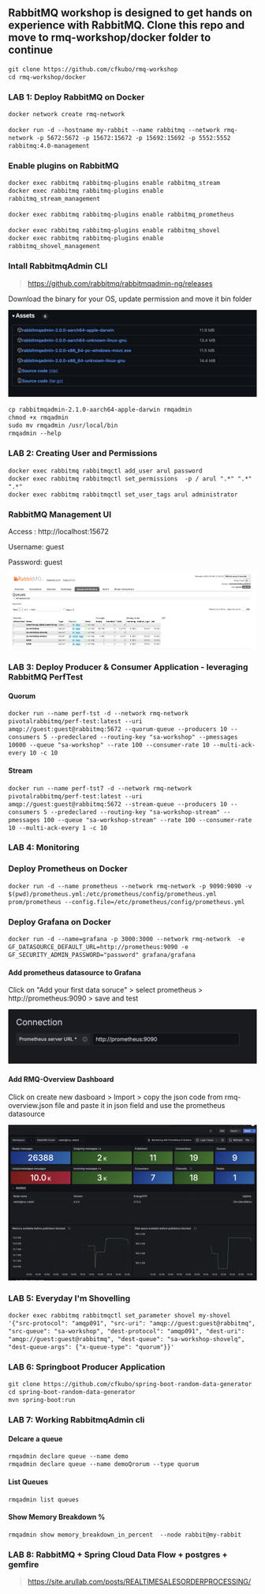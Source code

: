## RabbitMQ workshop is designed to get hands on experience with RabbitMQ. Clone this repo and move to rmq-workshop/docker folder to continue

```
git clone https://github.com/cfkubo/rmq-workshop
cd rmq-workshop/docker
```

### LAB 1: Deploy RabbitMQ on Docker
```
docker network create rmq-network

docker run -d --hostname my-rabbit --name rabbitmq --network rmq-network -p 5672:5672 -p 15672:15672 -p 15692:15692 -p 5552:5552 rabbitmq:4.0-management
```
### Enable plugins on RabbitMQ
```
docker exec rabbitmq rabbitmq-plugins enable rabbitmq_stream
docker exec rabbitmq rabbitmq-plugins enable rabbitmq_stream_management

docker exec rabbitmq rabbitmq-plugins enable rabbitmq_prometheus

docker exec rabbitmq rabbitmq-plugins enable rabbitmq_shovel
docker exec rabbitmq rabbitmq-plugins enable rabbitmq_shovel_management
```

### Intall RabbitmqAdmin CLI
> https://github.com/rabbitmq/rabbitmqadmin-ng/releases

Download the binary for your OS, update permission and move it bin folder

![RabbitMQ Screenshot](static/rmqadmin.png)
```
cp rabbitmqadmin-2.1.0-aarch64-apple-darwin rmqadmin
chmod +x rmqadmin
sudo mv rmqadmin /usr/local/bin
rmqadmin --help

```
### LAB 2: Creating User and Permissions
```
docker exec rabbitmq rabbitmqctl add_user arul password
docker exec rabbitmq rabbitmqctl set_permissions  -p / arul ".*" ".*" ".*"
docker exec rabbitmq rabbitmqctl set_user_tags arul administrator
```

### RabbitMQ Management UI

Access : http://localhost:15672

Username: guest

Password: guest

![RabbitMQ Screenshot](static/rabbitmq.png)

### LAB 3: Deploy Producer & Consumer Application - leveraging RabbitMQ PerfTest

#### Quorum
```
docker run --name perf-tst -d --network rmq-network pivotalrabbitmq/perf-test:latest --uri amqp://guest:guest@rabbitmq:5672 --quorum-queue --producers 10 --consumers 5 --predeclared --routing-key "sa-workshop" --pmessages 10000 --queue "sa-workshop" --rate 100 --consumer-rate 10 --multi-ack-every 10 -c 10
```

#### Stream
```
docker run --name perf-tst7 -d --network rmq-network pivotalrabbitmq/perf-test:latest --uri amqp://guest:guest@rabbitmq:5672 --stream-queue --producers 10 --consumers 5 --predeclared --routing-key "sa-workshop-stream" --pmessages 100 --queue "sa-workshop-stream" --rate 100 --consumer-rate 10 --multi-ack-every 1 -c 10

```

### LAB 4: Monitoring

### Deploy Prometheus on Docker
```
docker run -d --name prometheus --network rmq-network -p 9090:9090 -v $(pwd)/prometheus.yml:/etc/prometheus/config/prometheus.yml prom/prometheus --config.file=/etc/prometheus/config/prometheus.yml
```
### Deploy Grafana on Docker

```
docker run -d --name=grafana -p 3000:3000 --network rmq-network  -e GF_DATASOURCE_DEFAULT_URL=http://prometheus:9090 -e GF_SECURITY_ADMIN_PASSWORD="password" grafana/grafana
```
#### Add prometheus datasource to Grafana
Click on "Add your first data soruce" > select prometheus > http://prometheus:9090 > save and test

![RabbitMQ Screenshot](static/prom-source.png)

#### Add RMQ-Overview Dashboard
Click on create new dasboard > Import > copy the json code from rmq-overview.json file and paste it in json field and use the prometheus datasource

![RabbitMQ Screenshot](static/grafana.png)


### LAB 5: Everyday I'm Shovelling
```
docker exec rabbitmq rabbitmqctl set_parameter shovel my-shovel '{"src-protocol": "amqp091", "src-uri": "amqp://guest:guest@rabbitmq", "src-queue": "sa-workshop", "dest-protocol": "amqp091", "dest-uri": "amqp://guest:guest@rabbitmq", "dest-queue": "sa-workshop-shovelq", "dest-queue-args": {"x-queue-type": "quorum"}}'
```


### LAB 6: Springboot Producer Application
```
git clone https://github.com/cfkubo/spring-boot-random-data-generator
cd spring-boot-random-data-generator
mvn spring-boot:run

```

### LAB 7: Working RabbitmqAdmin cli

#### Delcare a queue
```
rmqadmin declare queue --name demo
rmqadmin declare queue --name demoQrorum --type quorum
```
#### List Queues
```
rmqadmin list queues
```
#### Show Memory Breakdown %
```
rmqadmin show memory_breakdown_in_percent  --node rabbit@my-rabbit
```

### LAB 8: RabbitMQ + Spring Cloud Data Flow + postgres + gemfire
> https://site.arullab.com/posts/REALTIMESALESORDERPROCESSING/

<!--
rmqadmin shovels declare_amqp091 --name my-amqp091-shovel \
    --source-uri amqp://guest:guest@rabbitmq \
    --destination-uri amqp://guest:guest@rabbitmq \
    --ack-mode "on-confirm" \
    --source-queue "sa-workshop" \
    --destination-queue "sa-workshop-shovelq" \
    --predeclared-source false \
    --predeclared-destination false


    curl -v -u guest:guest -X PUT http://localhost:15672/api/parameters/shovel/%2f/my-shovel \
                           -H "content-type: application/json" \
                           -d @- <<EOF
    {
      "value": {
        "src-protocol": "amqp091",
        "src-uri": "amqp://localhost",
        "src-queue": "sa-workshop",
        "dest-protocol": "amqp091",
        "dest-uri": "amqps://rabbit@3a580aa936b9:5672",
        "dest-queue": "sa-workshop-shovelq"
      }
    }
    EOF -->
